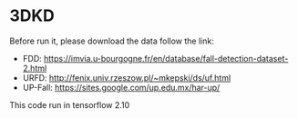 # 3DKD

Before run it, please download the data follow the link:
  - FDD:      https://imvia.u-bourgogne.fr/en/database/fall-detection-dataset-2.html
  - URFD:     http://fenix.univ.rzeszow.pl/~mkepski/ds/uf.html
  - UP-Fall:  https://sites.google.com/up.edu.mx/har-up/

This code run in tensorflow 2.10

